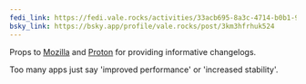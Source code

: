 ```yaml
---
fedi_link: https://fedi.vale.rocks/activities/33acb695-8a3c-4714-b0b1-988288ba37fe
bsky_link: https://bsky.app/profile/vale.rocks/post/3km3hfrhuk524
---
```


Props to [Mozilla](https://www.mozilla.org) and [Proton](https://proton.me) for providing informative changelogs.

Too many apps just say 'improved performance' or 'increased stability'.
